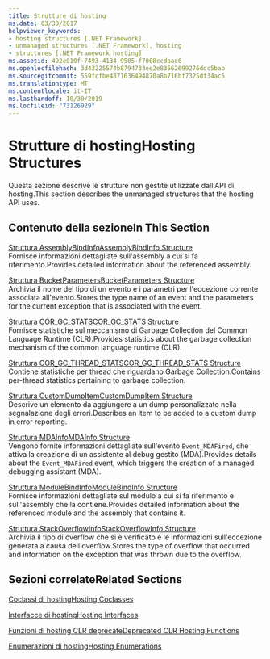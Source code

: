 ```yaml
---
title: Strutture di hosting
ms.date: 03/30/2017
helpviewer_keywords:
- hosting structures [.NET Framework]
- unmanaged structures [.NET Framework], hosting
- structures [.NET Framework hosting]
ms.assetid: 492e010f-7493-4134-9505-f7008ccdaae6
ms.openlocfilehash: 3d43225574b8794733ee2e83562699276ddc5bab
ms.sourcegitcommit: 559fcfbe4871636494870a8b716bf7325df34ac5
ms.translationtype: MT
ms.contentlocale: it-IT
ms.lasthandoff: 10/30/2019
ms.locfileid: "73126929"
---
```

# <a name="hosting-structures"></a><span data-ttu-id="09d5d-102">Strutture di hosting</span><span class="sxs-lookup"><span data-stu-id="09d5d-102">Hosting Structures</span></span>
<span data-ttu-id="09d5d-103">Questa sezione descrive le strutture non gestite utilizzate dall'API di hosting.</span><span class="sxs-lookup"><span data-stu-id="09d5d-103">This section describes the unmanaged structures that the hosting API uses.</span></span>  
  
## <a name="in-this-section"></a><span data-ttu-id="09d5d-104">Contenuto della sezione</span><span class="sxs-lookup"><span data-stu-id="09d5d-104">In This Section</span></span>  
 [<span data-ttu-id="09d5d-105">Struttura AssemblyBindInfo</span><span class="sxs-lookup"><span data-stu-id="09d5d-105">AssemblyBindInfo Structure</span></span>](../../../../docs/framework/unmanaged-api/hosting/assemblybindinfo-structure.md)  
 <span data-ttu-id="09d5d-106">Fornisce informazioni dettagliate sull'assembly a cui si fa riferimento.</span><span class="sxs-lookup"><span data-stu-id="09d5d-106">Provides detailed information about the referenced assembly.</span></span>  
  
 [<span data-ttu-id="09d5d-107">Struttura BucketParameters</span><span class="sxs-lookup"><span data-stu-id="09d5d-107">BucketParameters Structure</span></span>](../../../../docs/framework/unmanaged-api/hosting/bucketparameters-structure.md)  
 <span data-ttu-id="09d5d-108">Archivia il nome del tipo di un evento e i parametri per l'eccezione corrente associata all'evento.</span><span class="sxs-lookup"><span data-stu-id="09d5d-108">Stores the type name of an event and the parameters for the current exception that is associated with the event.</span></span>  
  
 [<span data-ttu-id="09d5d-109">Struttura COR_GC_STATS</span><span class="sxs-lookup"><span data-stu-id="09d5d-109">COR_GC_STATS Structure</span></span>](../../../../docs/framework/unmanaged-api/hosting/cor-gc-stats-structure.md)  
 <span data-ttu-id="09d5d-110">Fornisce statistiche sul meccanismo di Garbage Collection del Common Language Runtime (CLR).</span><span class="sxs-lookup"><span data-stu-id="09d5d-110">Provides statistics about the garbage collection mechanism of the common language runtime (CLR).</span></span>  
  
 [<span data-ttu-id="09d5d-111">Struttura COR_GC_THREAD_STATS</span><span class="sxs-lookup"><span data-stu-id="09d5d-111">COR_GC_THREAD_STATS Structure</span></span>](../../../../docs/framework/unmanaged-api/hosting/cor-gc-thread-stats-structure.md)  
 <span data-ttu-id="09d5d-112">Contiene statistiche per thread che riguardano Garbage Collection.</span><span class="sxs-lookup"><span data-stu-id="09d5d-112">Contains per-thread statistics pertaining to garbage collection.</span></span>  
  
 [<span data-ttu-id="09d5d-113">Struttura CustomDumpItem</span><span class="sxs-lookup"><span data-stu-id="09d5d-113">CustomDumpItem Structure</span></span>](../../../../docs/framework/unmanaged-api/hosting/customdumpitem-structure.md)  
 <span data-ttu-id="09d5d-114">Descrive un elemento da aggiungere a un dump personalizzato nella segnalazione degli errori.</span><span class="sxs-lookup"><span data-stu-id="09d5d-114">Describes an item to be added to a custom dump in error reporting.</span></span>  
  
 [<span data-ttu-id="09d5d-115">Struttura MDAInfo</span><span class="sxs-lookup"><span data-stu-id="09d5d-115">MDAInfo Structure</span></span>](../../../../docs/framework/unmanaged-api/hosting/mdainfo-structure.md)  
 <span data-ttu-id="09d5d-116">Vengono fornite informazioni dettagliate sull'evento `Event_MDAFired`, che attiva la creazione di un assistente al debug gestito (MDA).</span><span class="sxs-lookup"><span data-stu-id="09d5d-116">Provides details about the `Event_MDAFired` event, which triggers the creation of a managed debugging assistant (MDA).</span></span>  
  
 [<span data-ttu-id="09d5d-117">Struttura ModuleBindInfo</span><span class="sxs-lookup"><span data-stu-id="09d5d-117">ModuleBindInfo Structure</span></span>](../../../../docs/framework/unmanaged-api/hosting/modulebindinfo-structure.md)  
 <span data-ttu-id="09d5d-118">Fornisce informazioni dettagliate sul modulo a cui si fa riferimento e sull'assembly che la contiene.</span><span class="sxs-lookup"><span data-stu-id="09d5d-118">Provides detailed information about the referenced module and the assembly that contains it.</span></span>  
  
 [<span data-ttu-id="09d5d-119">Struttura StackOverflowInfo</span><span class="sxs-lookup"><span data-stu-id="09d5d-119">StackOverflowInfo Structure</span></span>](../../../../docs/framework/unmanaged-api/hosting/stackoverflowinfo-structure.md)  
 <span data-ttu-id="09d5d-120">Archivia il tipo di overflow che si è verificato e le informazioni sull'eccezione generata a causa dell'overflow.</span><span class="sxs-lookup"><span data-stu-id="09d5d-120">Stores the type of overflow that occurred and information on the exception that was thrown due to the overflow.</span></span>  
  
## <a name="related-sections"></a><span data-ttu-id="09d5d-121">Sezioni correlate</span><span class="sxs-lookup"><span data-stu-id="09d5d-121">Related Sections</span></span>  
 [<span data-ttu-id="09d5d-122">Coclassi di hosting</span><span class="sxs-lookup"><span data-stu-id="09d5d-122">Hosting Coclasses</span></span>](../../../../docs/framework/unmanaged-api/hosting/hosting-coclasses.md)  
  
 [<span data-ttu-id="09d5d-123">Interfacce di hosting</span><span class="sxs-lookup"><span data-stu-id="09d5d-123">Hosting Interfaces</span></span>](../../../../docs/framework/unmanaged-api/hosting/hosting-interfaces.md)  
  
 [<span data-ttu-id="09d5d-124">Funzioni di hosting CLR deprecate</span><span class="sxs-lookup"><span data-stu-id="09d5d-124">Deprecated CLR Hosting Functions</span></span>](../../../../docs/framework/unmanaged-api/hosting/deprecated-clr-hosting-functions.md)  
  
 [<span data-ttu-id="09d5d-125">Enumerazioni di hosting</span><span class="sxs-lookup"><span data-stu-id="09d5d-125">Hosting Enumerations</span></span>](../../../../docs/framework/unmanaged-api/hosting/hosting-enumerations.md)
